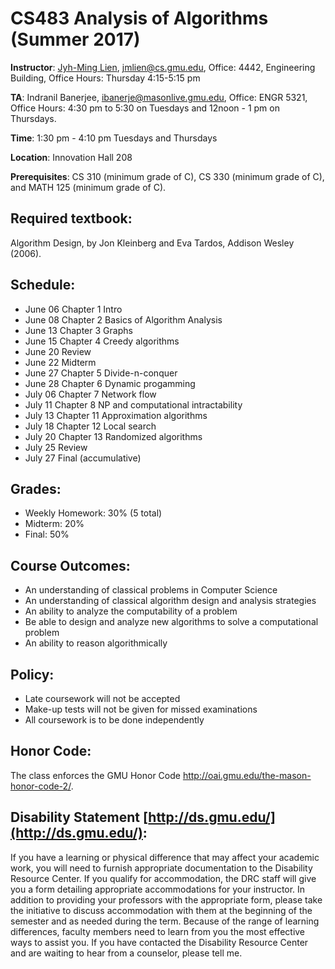 
# CS483 Analysis of Algorithms (Summer 2017)

**Instructor**: [Jyh-Ming Lien](https://cs.gmu.edu/~jmlien), jmlien@cs.gmu.edu, Office: 4442, Engineering Building, Office Hours: Thursday 4:15-5:15 pm 

**TA**: Indranil Banerjee, ibanerje@masonlive.gmu.edu, Office: ENGR 5321, Office Hours: 4:30 pm to 5:30 on Tuesdays and 12noon - 1 pm on Thursdays.

**Time**: 1:30 pm - 4:10 pm	Tuesdays and Thursdays	

**Location**: Innovation Hall 208

**Prerequisites**: CS 310 (minimum grade of C), CS 330 (minimum grade of C), and MATH 125 (minimum grade of C).

## Required textbook: 
Algorithm Design, by Jon Kleinberg and Eva Tardos, Addison Wesley (2006).

## Schedule:
- June 06 Chapter 1 Intro
- June 08 Chapter 2 Basics of Algorithm Analysis
- June 13 Chapter 3 Graphs
- June 15 Chapter 4 Creedy algorithms 
- June 20 Review  
- June 22 Midterm
- June 27 Chapter 5 Divide-n-conquer
- June 28 Chapter 6 Dynamic progamming
- July 06 Chapter 7 Network flow
- July 11 Chapter 8 NP and computational intractability
- July 13 Chapter 11 Approximation algorithms
- July 18 Chapter 12 Local search
- July 20 Chapter 13 Randomized algorithms
- July 25 Review
- July 27 Final (accumulative)

## Grades: 
- Weekly Homework: 30% (5 total)
- Midterm: 20%
- Final: 50%

## Course Outcomes: 
- An understanding of classical problems in Computer Science
- An understanding of classical algorithm design and analysis strategies
- An ability to analyze the computability of a problem
- Be able to design and analyze new algorithms to solve a computational problem
- An ability to reason algorithmically

## Policy: 
- Late coursework will not be accepted
- Make-up tests will not be given for missed examinations
- All coursework is to be done independently

## Honor Code:
The class enforces the GMU Honor Code http://oai.gmu.edu/the-mason-honor-code-2/. 


## Disability Statement [http://ds.gmu.edu/](http://ds.gmu.edu/):
If you have a learning or physical difference that may affect your academic work, you will need to furnish appropriate documentation to the Disability Resource Center. If you qualify for accommodation, the DRC staff will give you a form detailing appropriate accommodations for your instructor.
In addition to providing your professors with the appropriate form, please take the initiative to discuss accommodation with them at the beginning of the semester and as needed during the term. Because of the range of learning differences, faculty members need to learn from you the most effective ways to assist you. If you have contacted the Disability Resource Center and are waiting to hear from a counselor, please tell me.

